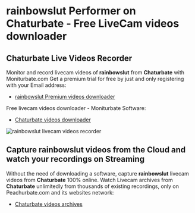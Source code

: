 # rainbowslut Performer on Chaturbate - Free LiveCam videos downloader

## Chaturbate Live Videos Recorder

Monitor and record livecam videos of **rainbowslut** from **Chaturbate** with Moniturbate.com
Get a premium trial for free by just and only registering with your Email address:
* [rainbowslut Premium videos downloader](https://moniturbate.com/request-demo-licence-key.html)

Free livecam videos downloader - Moniturbate Software:
* [Chaturbate videos downloader](https://moniturbate.com/moniturbate-download-software.html)

![rainbowslut livecam videos recorder](https://peachurnet.com/templates/moniturbate-software.png)


## Capture rainbowslut videos from the Cloud and watch your recordings on Streaming

Without the need of downloading a software, capture **rainbowslut** livecam videos from **Chaturbate** 100% online.
Watch Livecam archives from **Chaturbate** unlimitedly from thousands of existing recordings, only on Peachurbate.com and its websites network:
* [Chaturbate videos archives](https://peachurnet.com/)